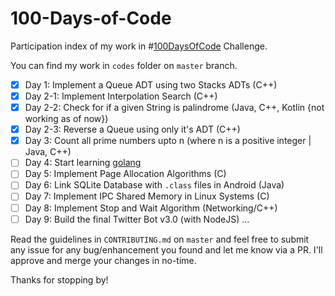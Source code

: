 # 100-Days-of-Code

Participation index of my work in #[100DaysOfCode](https://100daysofcode.com) Challenge.

You can find my work in ```codes``` folder on ```master``` branch.

- [x] Day 1: Implement a Queue ADT using two Stacks ADTs (C++)   
- [x] Day 2-1: Implement Interpolation Search (C++)
- [x] Day 2-2: Check for if a given String is palindrome (Java, C++, Kotlin {not working as of now})
- [x] Day 2-3: Reverse a Queue using only it's ADT (C++)
- [x] Day 3: Count all prime numbers upto n (where n is a positive integer | Java, C++)
- [ ] Day 4: Start learning [golang](https://github.com/sambhav2612/golang) 
- [ ] Day 5: Implement Page Allocation Algorithms (C)
- [ ] Day 6: Link SQLite Database with ```.class``` files in Android (Java)   
- [ ] Day 7: Implement IPC Shared Memory in Linux Systems (C)    
- [ ] Day 8: Implement Stop and Wait Algorithm (Networking/C++)   
- [ ] Day 9: Build the final Twitter Bot v3.0 (with NodeJS)
...

Read the guidelines in ```CONTRIBUTING.md``` on ```master``` and feel free to submit any issue for any bug/enhancement you found and let me know via a PR. I'll approve and merge your changes in no-time. 

Thanks for stopping by!
